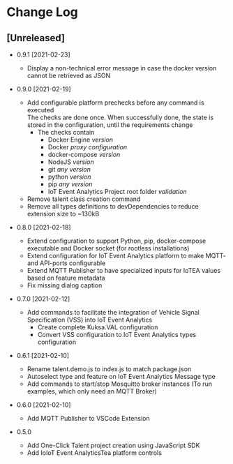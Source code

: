 <!---
  Copyright (c) 2021 Bosch.IO GmbH

  This Source Code Form is subject to the terms of the Mozilla Public
  License, v. 2.0. If a copy of the MPL was not distributed with this
  file, You can obtain one at https://mozilla.org/MPL/2.0/.

  SPDX-License-Identifier: MPL-2.0
-->

# Change Log

## [Unreleased]

- 0.9.1 [2021-02-23]
  - Display a non-technical error message in case the docker version cannot be retrieved as JSON

- 0.9.0 [2021-02-19]
  - Add configurable platform prechecks before any command is executed<br>
    The checks are done once. When successfully done, the state is stored in the configuration, until the requirements change
    - The checks contain
      - Docker Engine _version_
      - Docker _proxy configuration_
      - docker-compose _version_
      - NodeJS _version_
      - git _any version_
      - python _version_
      - pip _any version_
      - IoT Event Analytics Project root folder _validation_
  - Remove talent class creation command
  - Remove all types definitions to devDependencies to reduce extension size to ~130kB

- 0.8.0 [2021-02-18]
  - Extend configuration to support Python, pip, docker-compose executable and Docker socket (for rootless installations)
  - Extend configuration for IoT Event Analytics platform to make MQTT- and API-ports configurable
  - Extend MQTT Publisher to have specialized inputs for IoTEA values based on feature metadata
  - Fix missing dialog caption

- 0.7.0 [2021-02-12]
  - Add commands to facilitate the integration of Vehicle Signal Specification (VSS) into IoT Event Analytics
    - Create complete Kuksa.VAL configuration
    - Convert VSS configuration to IoT Event Analytics types configuration

- 0.6.1 [2021-02-10]
  - Rename talent.demo.js to index.js to match package.json
  - Autoselect type and feature on IoT Event Analytics Message type
  - Add commands to start/stop Mosquitto broker instances (To run examples, which only need an MQTT Broker)

- 0.6.0 [2021-02-10]
  - Add MQTT Publisher to VSCode Extension

- 0.5.0
  - Add One-Click Talent project creation using JavaScript SDK
  - Add IoIoT Event AnalyticsTea platform controls
